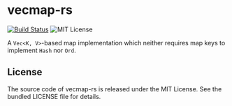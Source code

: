 # vecmap-rs

[![Build Status](https://github.com/martinohmann/vecmap-rs/workflows/ci/badge.svg)](https://github.com/martinohmann/vecmap-rs/actions?query=workflow%3Aci)
![MIT License](https://img.shields.io/github/license/martinohmann/vecmap-rs?color=blue)

A `Vec<K, V>`-based map implementation which neither requires map keys to implement
`Hash` nor `Ord`.

## License

The source code of vecmap-rs is released under the MIT License. See the bundled
LICENSE file for details.
